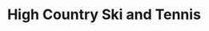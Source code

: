 ---
title: "High Country Ski and Tennis"
url: /livingston/high-country-ski-and-tennis/
shop: Sport
---